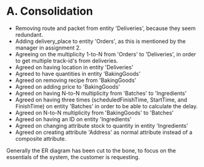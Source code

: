 # A. Consolidation

- Removing route and packet from entity 'Deliveries', because they seem redundant.
- Adding delivery_place to entity 'Orders', as this is mentioned by the manager in assignment 2. 
- Agreeing on the multiplicity 1-to-N from 'Orders' to 'Deliveries', in order to get multiple track-id's from deliveries. 
- Agreed on having location in entity 'Deliveries'
- Agreed to have quantities in entity 'BakingGoods'
- Agreed on removing recipe from 'BakingGoods'
- Agreed on adding price to 'BakingGoods'
- Agreed on having N-to-N multiplicity from 'Batches' to 'Ingredients'
- Agreed on having three times (scheduledFinishTime, StartTime, and FinishTime) on entity 'Batches' in order to be able to calculate the delay. 
- Agreed on N-to-N multiplicity from 'BakingGoods' to 'Batches'
- Agreed on having an ID on entity 'Ingredients'
- Agreed on changing attribute stock to quantity in entity 'Ingredients'
- Agreed on creating attribute 'Address' as normal attribute instead of a composite attribute.

Generally the ER diagram has been cut to the bone, to focus on the essentials of the system, the customer is requesting. 


